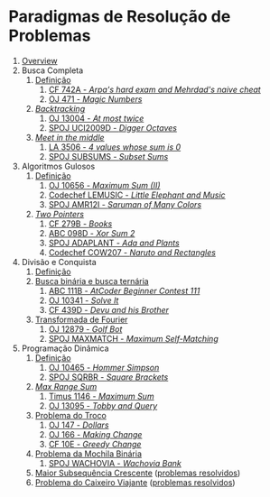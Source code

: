Paradigmas de Resolução de Problemas
====================================

1. [Overview](slides/overview/overview.pdf)
1. Busca Completa
    1. [Definição](slides/complete_search/complete_search.pdf)
        1. [CF 742A - _Arpa's hard exam and Mehrdad's naive cheat_](problems/CF_742A/CF_742A.pdf)
        1. [OJ 471 - _Magic Numbers_](problems/OJ_471/OJ_471.pdf)
    1. [_Backtracking_](slides/backtracking/backtracking.pdf)
        1. [OJ 13004 - _At most twice_](problems/OJ_13004/OJ_13004.pdf)
        1. [SPOJ UCI2009D - _Digger Octaves_](problems/SPOJ_UCI2009D/SPOJ_UCI2009D.pdf)
    1. [_Meet in the middle_](slides/meet_in_the_middle/meet_in_the_middle.pdf)
        1. [LA 3506 - _4 values whose sum is 0_](problems/LA_3506/LA_3506.pdf)
        1. [SPOJ SUBSUMS - _Subset Sums_](problems/SPOJ_SUBSUMS/SPOJ_SUBSUMS.pdf)
1. Algoritmos Gulosos
    1. [Definição](slides/gulosos/gulosos.pdf)
        1. [OJ 10656 - _Maximum Sum (II)_](problems/OJ_10656/OJ_10656.pdf)
        1. [Codechef LEMUSIC - _Little Elephant and Music_](problems/Codechef_LEMUSIC/Codechef_LEMUSIC.pdf)
        1. [SPOJ AMR12I - _Saruman of Many Colors_](problems/SPOJ_AMR12I/SPOJ_AMR12I.pdf)
    1. [_Two Pointers_](slides/two_pointers/two_pointers.pdf)
        1. [CF 279B - _Books_](problems/CF_279B/CF_279B.pdf)
        1. [ABC 098D - _Xor Sum 2_](problems/ABC098D/ABC098D.pdf)
        1. [SPOJ ADAPLANT - _Ada and Plants_](problems/SPOJ_ADAPLANT/SPOJ_ADAPLANT.pdf)
        1. [Codechef COW207 - _Naruto and Rectangles_](problems/Codechef_COW207/Codechef_COW207.pdf)
1. Divisão e Conquista
    1. [Definição](slides/dividir_e_conquistar/dividir_e_conquistar.pdf)
    1. [Busca binária e busca ternária](slides/busca_binaria/busca_binaria.pdf)
        1. [ABC 111B - _AtCoder Beginner Contest 111_](problems/ABC_111B/ABC_111B.pdf)
        1. [OJ 10341 - _Solve It_](problems/OJ_10341/OJ_10341.pdf)
        1. [CF 439D - _Devu and his Brother_](problems/CF_439D/CF_439D.pdf)
    1. [Transformada de Fourier](slides/fft/fft.pdf)
        1. [OJ 12879 - _Golf Bot_](problems/OJ_12879/OJ_12879.pdf)
        1. [SPOJ MAXMATCH - _Maximum Self-Matching_](problems/SPOJ_MAXMATCH/SPOJ_MAXMATCH.pdf)
1. Programação Dinâmica
    1. [Definição](slides/dp/dp.pdf)
        1. [OJ 10465 - _Hommer Simpson_](problems/OJ_10465/OJ_10465.pdf)
        1. [SPOJ SQRBR - _Square Brackets_](problems/SPOJ_SQRBR/SPOJSQRBR.pdf)
    1. [_Max Range Sum_](slides/max_range_sum/max_range_sum.pdf)
        1. [Timus 1146 - _Maximum Sum_](problems/Timus_1146/Timus_1146.pdf)
        1. [OJ 13095 - _Tobby and Query_](problems/OJ_13095/OJ_13095.pdf)
    1. [Problema do Troco](slides/coin_change/coin_change.pdf)
        1. [OJ 147 - _Dollars_](problems/OJ_147/OJ_147.pdf)
        1. [OJ 166 - _Making Change_](problems/OJ_166/OJ_166.pdf)
        1. [CF 10E - _Greedy Change_](problems/CF_10E/CF_10E.pdf)
    1. [Problema da Mochila Binária](slides/knapsack/knapsack.pdf)
        1. [SPOJ WACHOVIA - _Wachovia Bank_](problems/SPOJ_WACHOVIA/SPOJ_WACHOVIA.pdf)
    1. [Maior Subsequência Crescente](slides/lis/lis.pdf) ([problemas resolvidos](problems/lis/lis.pdf))
    1. [Problema do Caixeiro Viajante](slides/tsp/tsp.pdf) ([problemas resolvidos](problems/tsp/tsp.pdf))

<!---
Busca completa:
    - Algoritmos de geração de combinações e permutações

Algoritmos gulosos:
    - Algoritmo de Huffman
    - Formalização de algoritmos gulosos
    - Exemplo com prova de corretude
    - Exemplos de problemas de juízes envolvendo
        - Minimização de tarefas e deadlines (CPH pg 60)
        - Distribuição em buckets (CP 1)
        - Minimização de somas (média e mediana, CPH pg 61)

Divisão e conquista:
    - NTT
    - Binary Lifting
    
Programação dinâmica:
    - DP by digits
    - Forward DP
    - Paths in a grid
    - TSP
    - Tilings (Geometry)?
-->
